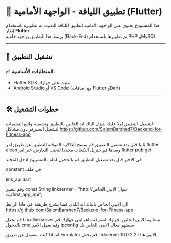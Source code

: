 # 📱 تطبيق اللياقة - الواجهة الأمامية (Flutter)

هذا المستودع يحتوي على الواجهة الأمامية لتطبيق اللياقة البدنية، تم تطويره باستخدام إطار **Flutter**.  
يرتبط هذا التطبيق بواجهة خلفية (Back-End) تم تطويرها باستخدام PHP وMySQL.

---

## 🚀 تشغيل التطبيق

### ✅ المتطلبات الأساسية:

- Flutter SDK مثبت على جهازك  
- Android Studio أو VS Code (مع إضافات Flutter وDart)

---

## 🛠️ خطوات التشغيل


لتشغيل التطبيق اولا عليك بتنزل الباك اند الخاص بالتطبيق وتشغيله واتبع التعليمات لتشغيل السيرفر دون مشاكل https://github.com/SalemBarshed7/Backend-for-Fitness-app


ثانيا قبل بدء تشغيل التطبيق قم بمسح الذاكره الموقته للتطبيق عن طريق امر flutter clean وبعدها قم بتنزيل البكجات مجددا لتجنب التعارض عبر امر flutter pub get  


في الاخير قبل بدء تشغيل التطبيق قم بالدخول لملف المشروع ادخل للمجلد 


constant في ملف

link_api.dart 

وقم بتغيير const String linkserver = "http://عنوان الايبي الخاص بك/first_app_api"; 



الى الايبي الخاص بالباك اند اللذي قمنا بشرح طريقته في هاذا الرابط https://github.com/SalemBarshed7/Backend-for-Fitness-app 


ختاما قم بجعل linkserver مشابهه للايبي الخاص بجهازك لمعرفه ماهو ايبي جهازك قم بالدخول cmd وقم بعمل الامر ipconfig سيضهر معاك الايبي الخاص بك 



اما اذا كنت ستعمل عن طريق Eimulator قم بجعل linkserver بالايبي هاذا 10.0.2.2
